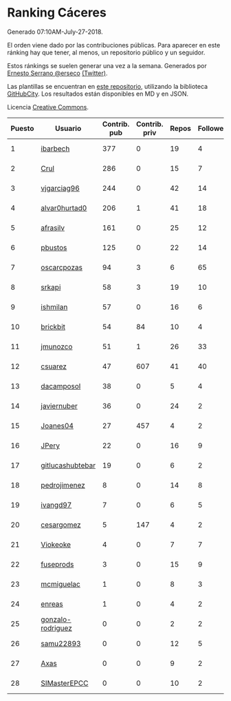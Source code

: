 # Ranking Cáceres

Generado 07:10AM-July-27-2018.

El orden viene dado por las contribuciones públicas. Para aparecer en este ránking hay que tener, al menos, un repositorio público y un seguidor.

Estos ránkings se suelen generar una vez a la semana. Generados por [Ernesto Serrano @erseco](https://github.com/erseco/) [(Twitter)](https://twitter.com/erseco).

Las plantillas se encuentran en [este repositorio](https://github.com/iblancasa/GH-Spanish-Ranking), utilizando la biblioteca [GitHubCity](https://github.com/iblancasa/GitHubCity). Los resultados están disponibles en MD y en JSON.

Licencia [Creative Commons](https://creativecommons.org/licenses/by/4.0/).

| Puesto   |  Usuario  | Contrib. pub | Contrib. priv |Repos| Followers | Desde |  Avatar  |
|----------|-----------|--------------|---------------|-----|-----------|-------|----------|
|1|[ibarbech](https://github.com/ibarbech)|377|0|19|4|2015-09-20|![ibarbech]()|
|2|[Crul](https://github.com/Crul)|286|0|15|7|2013-09-29|![Crul]()|
|3|[vjgarciag96](https://github.com/vjgarciag96)|244|0|42|14|2016-07-01|![vjgarciag96]()|
|4|[alvar0hurtad0](https://github.com/alvar0hurtad0)|206|1|41|18|2011-10-15|![alvar0hurtad0]()|
|5|[afrasilv](https://github.com/afrasilv)|161|0|25|12|2014-10-15|![afrasilv]()|
|6|[pbustos](https://github.com/pbustos)|125|0|22|14|2013-12-06|![pbustos]()|
|7|[oscarcpozas](https://github.com/oscarcpozas)|94|3|6|65|2013-01-27|![oscarcpozas]()|
|8|[srkapi](https://github.com/srkapi)|58|3|19|10|2015-02-08|![srkapi]()|
|9|[ishmilan](https://github.com/ishmilan)|57|0|16|6|2014-10-07|![ishmilan]()|
|10|[brickbit](https://github.com/brickbit)|54|84|10|4|2016-06-02|![brickbit]()|
|11|[jmunozco](https://github.com/jmunozco)|51|1|26|33|2012-11-23|![jmunozco]()|
|12|[csuarez](https://github.com/csuarez)|47|607|41|40|2011-03-21|![csuarez]()|
|13|[dacamposol](https://github.com/dacamposol)|38|0|5|4|2016-01-27|![dacamposol]()|
|14|[javiernuber](https://github.com/javiernuber)|36|0|24|2|2011-06-16|![javiernuber]()|
|15|[Joanes04](https://github.com/Joanes04)|27|457|4|2|2014-11-25|![Joanes04]()|
|16|[JPery](https://github.com/JPery)|22|0|16|9|2015-02-18|![JPery]()|
|17|[gitlucashubtebar](https://github.com/gitlucashubtebar)|19|0|6|2|2018-02-06|![gitlucashubtebar]()|
|18|[pedrojimenez](https://github.com/pedrojimenez)|8|0|14|8|2011-09-12|![pedrojimenez]()|
|19|[ivangd97](https://github.com/ivangd97)|7|0|6|5|2014-05-06|![ivangd97]()|
|20|[cesargomez](https://github.com/cesargomez)|5|147|4|2|2013-02-14|![cesargomez]()|
|21|[Viokeoke](https://github.com/Viokeoke)|4|0|7|7|2015-10-23|![Viokeoke]()|
|22|[fuseprods](https://github.com/fuseprods)|3|0|15|9|2012-12-15|![fuseprods]()|
|23|[mcmiguelac](https://github.com/mcmiguelac)|1|0|8|3|2014-05-07|![mcmiguelac]()|
|24|[enreas](https://github.com/enreas)|1|0|4|2|2011-11-07|![enreas]()|
|25|[gonzalo-rodriguez](https://github.com/gonzalo-rodriguez)|0|0|2|2|2013-04-02|![gonzalo-rodriguez]()|
|26|[samu22893](https://github.com/samu22893)|0|0|12|5|2013-10-30|![samu22893]()|
|27|[Axas](https://github.com/Axas)|0|0|9|2|2015-03-04|![Axas]()|
|28|[SIMasterEPCC](https://github.com/SIMasterEPCC)|0|0|10|2|2017-03-16|![SIMasterEPCC]()|
